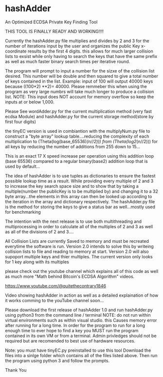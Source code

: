 # hashAdder
An Optimized ECDSA Private Key Finding Tool

THIS TOOL IS FINALLY READY AND WORKING!!!!

Currently the hashAdder.py file multiplies and divides by 2 and 3 for the number of iterations input by the user and organizes the public Key x-coordinate results by the first 4 digits.
this allows for much larger collision lists to exsist while only having to search the keys that have the same prefix as well as much faster binary search times per iterative round.

The program will prompt to input a number for the sizxe of the collision list desired. This number will be double and then squared to give a total number of keys contained in the list.
Example: input of 100 will output 40000 keys because ((100*2) **2)= 40000. Please remmeber this when using the program as very large numbrs will take much longer to produce a collision list.
NOTE: This input does NOT account for memory overflow so keep the inputs at or below 1,000.

Please See wordAdder.py for the current multiplication method (very fast ecdsa Module) and hashAdder.py for the current storage method(store by first four digits)

the tinyEC version is used in combiantion with the multiplyNum.py file to construct a "byte array" lookup table....reducing the complexity of each
multiplication to (Theta(log(base_65536)*(n//2))) from (Theta(log2*(n//2))) for all keys by reducing the number of additions from 255 down to 15...

This is an exact 17 X speed increase per operation using this addition loop (base 65536) compared to a regular binary(base2) addition loop that is used by default...

The idea of hashAdder is to use tuples as dictionaries to ensure the fastest possible lookup time as a result. While providing every multiple of 2 and 3 to increase the key search space size and to show that by taking a multiple(number the publicKey is to be multiplied by) and changing it to a 32 byte array...the elements in this array
can then be looked up according to the iteration in the array and dictionary respectively.
The hashAdder.py file is the method for storing the keys to give a status bar as well...mostly used for benchmarking

The intention with the next release is to use both multithreading and multiprocessing in order to calculate all of the multiples of 2 and 3 as well as all of the 
divisions of 2 and 3....

All Collision Lists are currently Saved to memory and must be recreated everytime the software is run. Version 2.0 intends to solve this by writeing collision lists to file and reading to memory at start.
Version 2.0 will also supoport multiple keys and thier multiples. The current version only looks for 1 key along with its multiples

please check out the youtube channel which explains all of this code as well as much more "Math behind Bitcoin's ECDSA Algorithm" videos.

https://www.youtube.com/@quitethecontrary1846

Video showing hashAdder in action as well as a detailed explaination of how it works comming to the youTube channel soon...

Please download the first release of hashAdder 1.0 and run hashAdder.py using python3 from the command line / terminal
NOTE: do not run within virtual environments such as within visual studio. this Causes memory error after running for a long time. In order for the program to run for a long enough time to ever hope to find a key you MUST run the program contained in its own VM or from a terminal. Admin privledges should not be required but are recomended to best use of hardware resources.

Note: you must have tinyEC.py preinstalled to use this tool
Download the files into a sinlge folder which contains all of the files listed above. Then run the program using python 3 and follow the prompts.

Thank You
